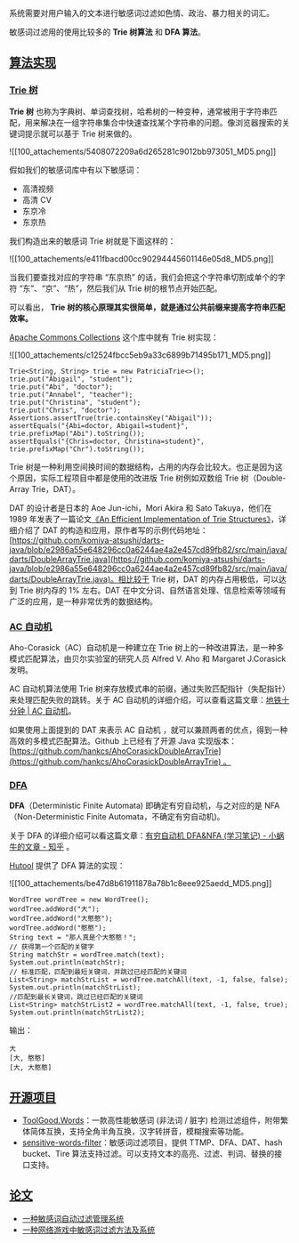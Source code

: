 系统需要对用户输入的文本进行敏感词过滤如色情、政治、暴力相关的词汇。

敏感词过滤用的使用比较多的 **Trie 树算法** 和 **DFA 算法**。

## [算法实现](https://javaguide.cn/system-design/security/sentive-words-filter.html#%E7%AE%97%E6%B3%95%E5%AE%9E%E7%8E%B0)

### [Trie 树](https://javaguide.cn/system-design/security/sentive-words-filter.html#trie-%E6%A0%91)

**Trie 树** 也称为字典树、单词查找树，哈希树的一种变种，通常被用于字符串匹配，用来解决在一组字符串集合中快速查找某个字符串的问题。像浏览器搜索的关键词提示就可以基于 Trie 树来做的。

![[100_attachements/5408072209a6d265281c9012bb973051_MD5.png]]

假如我们的敏感词库中有以下敏感词：

- 高清视频
- 高清 CV
- 东京冷
- 东京热

我们构造出来的敏感词 Trie 树就是下面这样的：

![[100_attachements/e411fbacd00cc90294445601146e05d8_MD5.png]]

当我们要查找对应的字符串 “东京热” 的话，我们会把这个字符串切割成单个的字符 “东”、“京”、“热”，然后我们从 Trie 树的根节点开始匹配。

可以看出， **Trie 树的核心原理其实很简单，就是通过公共前缀来提高字符串匹配效率。**

[Apache Commons Collections](https://mvnrepository.com/artifact/org.apache.commons/commons-collections4) 这个库中就有 Trie 树实现：

![[100_attachements/c12524fbcc5eb9a33c6899b71495b171_MD5.png]]

```
Trie<String, String> trie = new PatriciaTrie<>();
trie.put("Abigail", "student");
trie.put("Abi", "doctor");
trie.put("Annabel", "teacher");
trie.put("Christina", "student");
trie.put("Chris", "doctor");
Assertions.assertTrue(trie.containsKey("Abigail"));
assertEquals("{Abi=doctor, Abigail=student}", trie.prefixMap("Abi").toString());
assertEquals("{Chris=doctor, Christina=student}", trie.prefixMap("Chr").toString());
```

Trie 树是一种利用空间换时间的数据结构，占用的内存会比较大。也正是因为这个原因，实际工程项目中都是使用的改进版 Trie 树例如双数组 Trie 树（Double-Array Trie，DAT）。

DAT 的设计者是日本的 Aoe Jun-ichi，Mori Akira 和 Sato Takuya，他们在 1989 年发表了一篇论文[《An Efficient Implementation of Trie Structures》](https://www.co-ding.com/assets/pdf/dat.pdf)，详细介绍了 DAT 的构造和应用，原作者写的示例代码地址：[https://github.com/komiya-atsushi/darts-java/blob/e2986a55e648296cc0a6244ae4a2e457cd89fb82/src/main/java/darts/DoubleArrayTrie.java](https://github.com/komiya-atsushi/darts-java/blob/e2986a55e648296cc0a6244ae4a2e457cd89fb82/src/main/java/darts/DoubleArrayTrie.java)。相比较于 Trie 树，DAT 的内存占用极低，可以达到 Trie 树内存的 1% 左右。DAT 在中文分词、自然语言处理、信息检索等领域有广泛的应用，是一种非常优秀的数据结构。

### [AC 自动机](https://javaguide.cn/system-design/security/sentive-words-filter.html#ac-%E8%87%AA%E5%8A%A8%E6%9C%BA)

Aho-Corasick（AC）自动机是一种建立在 Trie 树上的一种改进算法，是一种多模式匹配算法，由贝尔实验室的研究人员 Alfred V. Aho 和 Margaret J.Corasick 发明。

AC 自动机算法使用 Trie 树来存放模式串的前缀，通过失败匹配指针（失配指针）来处理匹配失败的跳转。关于 AC 自动机的详细介绍，可以查看这篇文章：[地铁十分钟 | AC 自动机](https://zhuanlan.zhihu.com/p/146369212)。

如果使用上面提到的 DAT 来表示 AC 自动机 ，就可以兼顾两者的优点，得到一种高效的多模式匹配算法。Github 上已经有了开源 Java 实现版本：[https://github.com/hankcs/AhoCorasickDoubleArrayTrie](https://github.com/hankcs/AhoCorasickDoubleArrayTrie) 。

### [DFA](https://javaguide.cn/system-design/security/sentive-words-filter.html#dfa)

**DFA**（Deterministic Finite Automata) 即确定有穷自动机，与之对应的是 NFA（Non-Deterministic Finite Automata，不确定有穷自动机)。

关于 DFA 的详细介绍可以看这篇文章：[有穷自动机 DFA&NFA (学习笔记) - 小蜗牛的文章 - 知乎](https://zhuanlan.zhihu.com/p/30009083) 。

[Hutool](https://hutool.cn/docs/#/dfa/%E6%A6%82%E8%BF%B0) 提供了 DFA 算法的实现：

![[100_attachements/be47d8b61911878a78b1c8eee925aedd_MD5.png]]

```
WordTree wordTree = new WordTree();
wordTree.addWord("大");
wordTree.addWord("大憨憨");
wordTree.addWord("憨憨");
String text = "那人真是个大憨憨！";
// 获得第一个匹配的关键字
String matchStr = wordTree.match(text);
System.out.println(matchStr);
// 标准匹配，匹配到最短关键词，并跳过已经匹配的关键词
List<String> matchStrList = wordTree.matchAll(text, -1, false, false);
System.out.println(matchStrList);
//匹配到最长关键词，跳过已经匹配的关键词
List<String> matchStrList2 = wordTree.matchAll(text, -1, false, true);
System.out.println(matchStrList2);
```

输出：

```
大
[大, 憨憨]
[大, 大憨憨]
```

## [开源项目](https://javaguide.cn/system-design/security/sentive-words-filter.html#%E5%BC%80%E6%BA%90%E9%A1%B9%E7%9B%AE)

- [ToolGood.Words](https://github.com/toolgood/ToolGood.Words)：一款高性能敏感词 (非法词 / 脏字) 检测过滤组件，附带繁体简体互换，支持全角半角互换，汉字转拼音，模糊搜索等功能。
- [sensitive-words-filter](https://github.com/hooj0/sensitive-words-filter)：敏感词过滤项目，提供 TTMP、DFA、DAT、hash bucket、Tire 算法支持过滤。可以支持文本的高亮、过滤、判词、替换的接口支持。

## [论文](https://javaguide.cn/system-design/security/sentive-words-filter.html#%E8%AE%BA%E6%96%87)

- [一种敏感词自动过滤管理系统](https://patents.google.com/patent/CN101964000B)
- [一种网络游戏中敏感词过滤方法及系统](https://patents.google.com/patent/CN103714160A/zh)